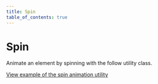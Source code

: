 ```yaml
---
title: Spin
table_of_contents: true
---
```


# Spin

Animate an element by spinning with the follow utility class.

<a href="https://vanilla-framework.github.io/vanilla-framework/examples/utilities/animation/spin/"
    class="js-example">
    View example of the spin animation utility
</a>
